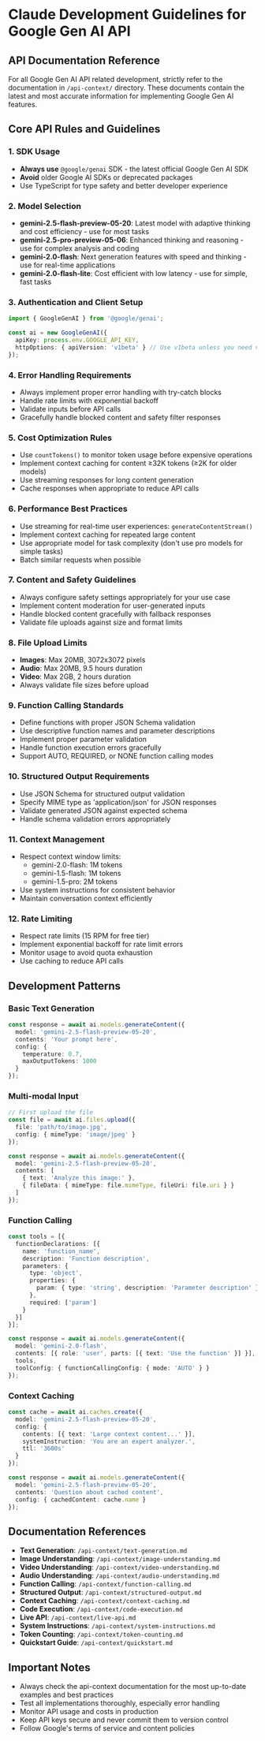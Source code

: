 # Claude Development Guidelines for Google Gen AI API

## API Documentation Reference
For all Google Gen AI API related development, strictly refer to the documentation in `/api-context/` directory. These documents contain the latest and most accurate information for implementing Google Gen AI features.

## Core API Rules and Guidelines

### 1. SDK Usage
- **Always use** `@google/genai` SDK - the latest official Google Gen AI SDK
- **Avoid** older Google AI SDKs or deprecated packages
- Use TypeScript for type safety and better developer experience

### 2. Model Selection
- **gemini-2.5-flash-preview-05-20**: Latest model with adaptive thinking and cost efficiency - use for most tasks
- **gemini-2.5-pro-preview-05-06**: Enhanced thinking and reasoning - use for complex analysis and coding
- **gemini-2.0-flash**: Next generation features with speed and thinking - use for real-time applications
- **gemini-2.0-flash-lite**: Cost efficient with low latency - use for simple, fast tasks

### 3. Authentication and Client Setup
```typescript
import { GoogleGenAI } from '@google/genai';

const ai = new GoogleGenAI({
  apiKey: process.env.GOOGLE_API_KEY,
  httpOptions: { apiVersion: 'v1beta' } // Use v1beta unless you need v1alpha features
});
```

### 4. Error Handling Requirements
- Always implement proper error handling with try-catch blocks
- Handle rate limits with exponential backoff
- Validate inputs before API calls
- Gracefully handle blocked content and safety filter responses

### 5. Cost Optimization Rules
- Use `countTokens()` to monitor token usage before expensive operations
- Implement context caching for content ≥32K tokens (≥2K for older models)
- Use streaming responses for long content generation
- Cache responses when appropriate to reduce API calls

### 6. Performance Best Practices
- Use streaming for real-time user experiences: `generateContentStream()`
- Implement context caching for repeated large content
- Use appropriate model for task complexity (don't use pro models for simple tasks)
- Batch similar requests when possible

### 7. Content and Safety Guidelines
- Always configure safety settings appropriately for your use case
- Implement content moderation for user-generated inputs
- Handle blocked content gracefully with fallback responses
- Validate file uploads against size and format limits

### 8. File Upload Limits
- **Images**: Max 20MB, 3072x3072 pixels
- **Audio**: Max 20MB, 9.5 hours duration  
- **Video**: Max 2GB, 2 hours duration
- Always validate file sizes before upload

### 9. Function Calling Standards
- Define functions with proper JSON Schema validation
- Use descriptive function names and parameter descriptions
- Implement proper parameter validation
- Handle function execution errors gracefully
- Support AUTO, REQUIRED, or NONE function calling modes

### 10. Structured Output Requirements
- Use JSON Schema for structured output validation
- Specify MIME type as 'application/json' for JSON responses
- Validate generated JSON against expected schema
- Handle schema validation errors appropriately

### 11. Context Management
- Respect context window limits:
  - gemini-2.0-flash: 1M tokens
  - gemini-1.5-flash: 1M tokens
  - gemini-1.5-pro: 2M tokens
- Use system instructions for consistent behavior
- Maintain conversation context efficiently

### 12. Rate Limiting
- Respect rate limits (15 RPM for free tier)
- Implement exponential backoff for rate limit errors
- Monitor usage to avoid quota exhaustion
- Use caching to reduce API calls

## Development Patterns

### Basic Text Generation
```typescript
const response = await ai.models.generateContent({
  model: 'gemini-2.5-flash-preview-05-20',
  contents: 'Your prompt here',
  config: {
    temperature: 0.7,
    maxOutputTokens: 1000
  }
});
```

### Multi-modal Input
```typescript
// First upload the file
const file = await ai.files.upload({
  file: 'path/to/image.jpg',
  config: { mimeType: 'image/jpeg' }
});

const response = await ai.models.generateContent({
  model: 'gemini-2.5-flash-preview-05-20',
  contents: [
    { text: 'Analyze this image:' },
    { fileData: { mimeType: file.mimeType, fileUri: file.uri } }
  ]
});
```

### Function Calling
```typescript
const tools = [{
  functionDeclarations: [{
    name: 'function_name',
    description: 'Function description',
    parameters: {
      type: 'object',
      properties: {
        param: { type: 'string', description: 'Parameter description' }
      },
      required: ['param']
    }
  }]
}];

const response = await ai.models.generateContent({
  model: 'gemini-2.0-flash',
  contents: [{ role: 'user', parts: [{ text: 'Use the function' }] }],
  tools,
  toolConfig: { functionCallingConfig: { mode: 'AUTO' } }
});
```

### Context Caching
```typescript
const cache = await ai.caches.create({
  model: 'gemini-2.5-flash-preview-05-20',
  config: {
    contents: [{ text: 'Large context content...' }],
    systemInstruction: 'You are an expert analyzer.',
    ttl: '3600s'
  }
});

const response = await ai.models.generateContent({
  model: 'gemini-2.5-flash-preview-05-20',
  contents: 'Question about cached content',
  config: { cachedContent: cache.name }
});
```

## Documentation References
- **Text Generation**: `/api-context/text-generation.md`
- **Image Understanding**: `/api-context/image-understanding.md`
- **Video Understanding**: `/api-context/video-understanding.md`
- **Audio Understanding**: `/api-context/audio-understanding.md`
- **Function Calling**: `/api-context/function-calling.md`
- **Structured Output**: `/api-context/structured-output.md`
- **Context Caching**: `/api-context/context-caching.md`
- **Code Execution**: `/api-context/code-execution.md`
- **Live API**: `/api-context/live-api.md`
- **System Instructions**: `/api-context/system-instructions.md`
- **Token Counting**: `/api-context/token-counting.md`
- **Quickstart Guide**: `/api-context/quickstart.md`

## Important Notes
- Always check the api-context documentation for the most up-to-date examples and best practices
- Test all implementations thoroughly, especially error handling
- Monitor API usage and costs in production
- Keep API keys secure and never commit them to version control
- Follow Google's terms of service and content policies